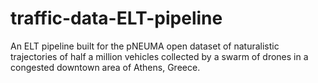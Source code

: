 # traffic-data-ELT-pipeline
An ELT pipeline built for the pNEUMA open dataset of naturalistic trajectories of half a million vehicles collected by a swarm of drones in a congested downtown area of Athens, Greece.
